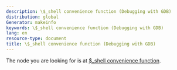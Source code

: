 ```yaml
---
description: \$_shell convenience function (Debugging with GDB)
distribution: global
Generator: makeinfo
keywords: \$_shell convenience function (Debugging with GDB)
lang: en
resource-type: document
title: \$_shell convenience function (Debugging with GDB)
---
```

The node you are looking for is at [\$_shell convenience function](Convenience-Funs.html#g_t_0024_005fshell-convenience-function).
